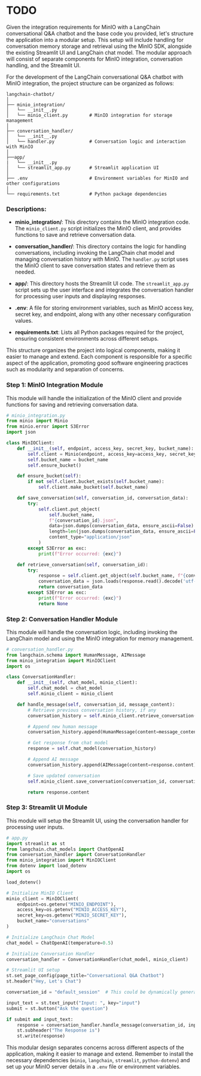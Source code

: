 # TODO

Given the integration requirements for MinIO with a LangChain conversational Q&A chatbot and the base code you provided, let's structure the application into a modular setup. This setup will include handling for conversation memory storage and retrieval using the MinIO SDK, alongside the existing Streamlit UI and LangChain chat model. The modular approach will consist of separate components for MinIO integration, conversation handling, and the Streamlit UI.


For the development of the LangChain conversational Q&A chatbot with MinIO integration, the project structure can be organized as follows:

```
langchain-chatbot/
│
├── minio_integration/
│   └── __init__.py
│   └── minio_client.py        # MinIO integration for storage management
│
├── conversation_handler/
│   └── __init__.py
│   └── handler.py             # Conversation logic and interaction with MinIO
│
├──app/
|   └── __init__.py
│   └── streamlit_app.py       # Streamlit application UI
│
├── .env                       # Environment variables for MinIO and other configurations
│
└── requirements.txt           # Python package dependencies
```

### Descriptions:

- **minio_integration/**: This directory contains the MinIO integration code. The `minio_client.py` script initializes the MinIO client, and provides functions to save and retrieve conversation data.

- **conversation_handler/**: This directory contains the logic for handling conversations, including invoking the LangChain chat model and managing conversation history with MinIO. The `handler.py` script uses the MinIO client to save conversation states and retrieve them as needed.

- **app/**: This directory hosts the Streamlit UI code. The `streamlit_app.py` script sets up the user interface and integrates the conversation handler for processing user inputs and displaying responses.

- **.env**: A file for storing environment variables, such as MinIO access key, secret key, and endpoint, along with any other necessary configuration values.

- **requirements.txt**: Lists all Python packages required for the project, ensuring consistent environments across different setups.

This structure organizes the project into logical components, making it easier to manage and extend. Each component is responsible for a specific aspect of the application, promoting good software engineering practices such as modularity and separation of concerns.

### Step 1: MinIO Integration Module

This module will handle the initialization of the MinIO client and provide functions for saving and retrieving conversation data.

```python
# minio_integration.py
from minio import Minio
from minio.error import S3Error
import json

class MinIOClient:
    def __init__(self, endpoint, access_key, secret_key, bucket_name):
        self.client = Minio(endpoint, access_key=access_key, secret_key=secret_key, secure=False)
        self.bucket_name = bucket_name
        self.ensure_bucket()

    def ensure_bucket(self):
        if not self.client.bucket_exists(self.bucket_name):
            self.client.make_bucket(self.bucket_name)

    def save_conversation(self, conversation_id, conversation_data):
        try:
            self.client.put_object(
                self.bucket_name,
                f"{conversation_id}.json",
                data=json.dumps(conversation_data, ensure_ascii=False).encode('utf-8'),
                length=len(json.dumps(conversation_data, ensure_ascii=False).encode('utf-8')),
                content_type="application/json"
            )
        except S3Error as exc:
            print(f"Error occurred: {exc}")

    def retrieve_conversation(self, conversation_id):
        try:
            response = self.client.get_object(self.bucket_name, f"{conversation_id}.json")
            conversation_data = json.loads(response.read().decode('utf-8'))
            return conversation_data
        except S3Error as exc:
            print(f"Error occurred: {exc}")
            return None
```

### Step 2: Conversation Handler Module

This module will handle the conversation logic, including invoking the LangChain model and using the MinIO integration for memory management.

```python
# conversation_handler.py
from langchain.schema import HumanMessage, AIMessage
from minio_integration import MinIOClient
import os

class ConversationHandler:
    def __init__(self, chat_model, minio_client):
        self.chat_model = chat_model
        self.minio_client = minio_client

    def handle_message(self, conversation_id, message_content):
        # Retrieve previous conversation history, if any
        conversation_history = self.minio_client.retrieve_conversation(conversation_id) or []

        # Append new human message
        conversation_history.append(HumanMessage(content=message_content).dict())

        # Get response from chat model
        response = self.chat_model(conversation_history)

        # Append AI message
        conversation_history.append(AIMessage(content=response.content).dict())

        # Save updated conversation
        self.minio_client.save_conversation(conversation_id, conversation_history)

        return response.content
```

### Step 3: Streamlit UI Module

This module will setup the Streamlit UI, using the conversation handler for processing user inputs.

```python
# app.py
import streamlit as st
from langchain.chat_models import ChatOpenAI
from conversation_handler import ConversationHandler
from minio_integration import MinIOClient
from dotenv import load_dotenv
import os

load_dotenv()

# Initialize MinIO Client
minio_client = MinIOClient(
    endpoint=os.getenv("MINIO_ENDPOINT"),
    access_key=os.getenv("MINIO_ACCESS_KEY"),
    secret_key=os.getenv("MINIO_SECRET_KEY"),
    bucket_name="conversations"
)

# Initialize LangChain Chat Model
chat_model = ChatOpenAI(temperature=0.5)

# Initialize Conversation Handler
conversation_handler = ConversationHandler(chat_model, minio_client)

# Streamlit UI setup
st.set_page_config(page_title="Conversational Q&A Chatbot")
st.header("Hey, Let's Chat")

conversation_id = "default_session"  # This could be dynamically generated or user-specific

input_text = st.text_input("Input: ", key="input")
submit = st.button("Ask the question")

if submit and input_text:
    response = conversation_handler.handle_message(conversation_id, input_text)
    st.subheader("The Response is")
    st.write(response)
```

This modular design separates concerns across different aspects of the application, making it easier to manage and extend. Remember to install the necessary dependencies (`minio`, `langchain`, `streamlit`, `python-dotenv`) and set up your MinIO server details in a `.env` file or environment variables.